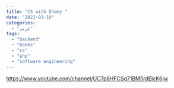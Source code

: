 ```yaml
---
title: "CS with Dhemy "
date: "2021-03-10"
categories:
  - "عربي"
tags:
  - "backend"
  - "books"
  - "cs"
  - "php"
  - "software engineering"
---
```


https://www.youtube.com/channel/UC7p8HFCSq71BM5rdEIcK6jw
